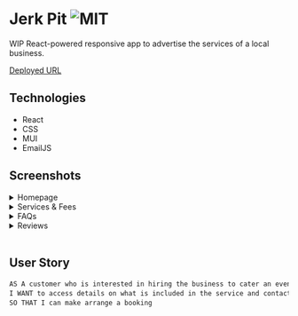 # Jerk Pit ![MIT](https://img.shields.io/badge/License-MIT-blue)

WIP React-powered responsive app to advertise the services of a local business.

[Deployed URL](https://floating-river-62141.herokuapp.com/)

## Technologies

- React
- CSS
- MUI
- EmailJS

## Screenshots

<details>
<summary>Homepage</summary>

![homepage](src/components/atoms/screenshots/cjp_homepage.png)

</details>

<details>
<summary>Services & Fees</summary>

![services](src/components/atoms/screenshots/cjp_services_fees.png)

</details>

<details>
<summary>FAQs</summary>

![FAQs](src/components/atoms//screenshots/cjp_faqs.png)

</details>

<details>
<summary>Reviews</summary>

![Reviews](src/components/atoms//screenshots/cjp_reviews.png)

</details>

</br>

## User Story

```md
AS A customer who is interested in hiring the business to cater an event
I WANT to access details on what is included in the service and contact details so I can get in touch
SO THAT I can make arrange a booking
```
